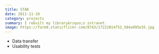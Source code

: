 ```yaml
---
title: STAR
date: 2011-11-10
category: projects
summary: I rebuilt my library&rsquo;s intranet.
image: https://farm9.staticflickr.com/8743/17222014752_504a995e35.jpg
---
```


- Data transfer
- Usability tests
